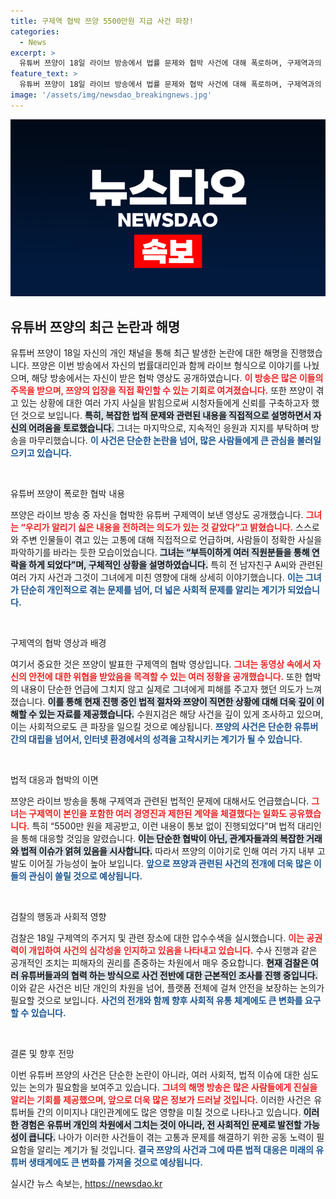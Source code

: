 ```yaml
---
title: 구제역 협박 쯔양 5500만원 지급 사건 파장!
categories:
  - News
excerpt: >
  유튜버 쯔양이 18일 라이브 방송에서 법률 문제와 협박 사건에 대해 폭로하며, 구제역과의 충격적인 계약 내용을 밝혔습니다. 검찰의 압수수색까지 이어진 이 사건, 클릭하여 진실의 전말을 확인하세요!
feature_text: >
  유튜버 쯔양이 18일 라이브 방송에서 법률 문제와 협박 사건에 대해 폭로하며, 구제역과의 충격적인 계약 내용을 밝혔습니다. 검찰의 압수수색까지 이어진 이 사건, 클릭하여 진실의 전말을 확인하세요!
image: '/assets/img/newsdao_breakingnews.jpg'
---
```


<p><img src="/assets/img/newsdao_breakingnews.jpg" alt="ontimetimes 속보" /></p>

<h2 data-ke-size="size26">유튜버 쯔양의 최근 논란과 해명</h2>

<p data-ke-size="size16">유튜버 쯔양이 18일 자신의 개인 채널을 통해 최근 발생한 논란에 대한 해명을 진행했습니다. 쯔양은 이번 방송에서 자신의 법률대리인과 함께 라이브 형식으로 이야기를 나눴으며, 해당 방송에서는 자신이 받은 협박 영상도 공개하였습니다. <b><span style="color: #ee2323;">이 방송은 많은 이들의 주목을 받으며, 쯔양의 입장을 직접 확인할 수 있는 기회로 여겨졌습니다.</span></b> 또한 쯔양이 겪고 있는 상황에 대한 여러 가지 사실을 밝힘으로써 시청자들에게 신뢰를 구축하고자 했던 것으로 보입니다. <b><span style="background-color: #21538527;">특히, 복잡한 법적 문제와 관련된 내용을 직접적으로 설명하면서 자신의 어려움을 토로했습니다.</span></b> 그녀는 마지막으로, 지속적인 응원과 지지를 부탁하며 방송을 마무리했습니다. <b><span style="color: #1a5490;">이 사건은 단순한 논란을 넘어, 많은 사람들에게 큰 관심을 불러일으키고 있습니다.</span></b></p>

<p data-ke-size="size16">&nbsp;</p>

<p>유튜버 쯔양이 폭로한 협박 내용</p>

<p data-ke-size="size16">쯔양은 라이브 방송 중 자신을 협박한 유튜버 구제역이 보낸 영상도 공개했습니다. <b><span style="color: #ee2323;">그녀는 “우리가 알리기 싫은 내용을 전하려는 의도가 있는 것 같았다”고 밝혔습니다.</span></b> 스스로와 주변 인물들이 겪고 있는 고통에 대해 직접적으로 언급하며, 사람들이 정확한 사실을 파악하기를 바라는 듯한 모습이었습니다. <b><span style="background-color: #21538527;">그녀는 “부득이하게 여러 직원분들을 통해 연락을 하게 되었다”며, 구체적인 상황을 설명하였습니다.</span></b> 특히 전 남자친구 A씨와 관련된 여러 가지 사건과 그것이 그녀에게 미친 영향에 대해 상세히 이야기했습니다. <b><span style="color: #1a5490;">이는 그녀가 단순히 개인적으로 겪는 문제를 넘어, 더 넓은 사회적 문제를 알리는 계기가 되었습니다.</span></b></p>

<p data-ke-size="size16">&nbsp;</p>

<p>구제역의 협박 영상과 배경</p>

<p data-ke-size="size16">여기서 중요한 것은 쯔양이 발표한 구제역의 협박 영상입니다. <b><span style="color: #ee2323;">그녀는 동영상 속에서 자신의 안전에 대한 위협을 받았음을 목격할 수 있는 여러 정황을 공개했습니다.</span></b> 또한 협박의 내용이 단순한 언급에 그치지 않고 실제로 그녀에게 피해를 주고자 했던 의도가 느껴졌습니다. <b><span style="background-color: #21538527;">이를 통해 현재 진행 중인 법적 절차와 쯔양이 직면한 상황에 대해 더욱 깊이 이해할 수 있는 자료를 제공했습니다.</span></b> 수원지검은 해당 사건을 깊이 있게 조사하고 있으며, 이는 사회적으로도 큰 파장을 일으킬 것으로 예상됩니다. <b><span style="color: #1a5490;">쯔양의 사건은 단순한 유튜버 간의 대립을 넘어서, 인터넷 환경에서의 성격을 고착시키는 계기가 될 수 있습니다.</span></b></p>

<p data-ke-size="size16">&nbsp;</p>

<p>법적 대응과 협박의 이면</p>

<p data-ke-size="size16">쯔양은 라이브 방송을 통해 구제역과 관련된 법적인 문제에 대해서도 언급했습니다. <b><span style="color: #ee2323;">그녀는 구제역이 본인을 포함한 여러 경영진과 제한된 계약을 체결했다는 일화도 공유했습니다.</span></b> 특히 “5500만 원을 제공받고, 이런 내용이 통보 없이 진행되었다”며 법적 대리인을 통해 대응할 것임을 알렸습니다. <b><span style="background-color: #21538527;">이는 단순한 협박이 아닌, 관계자들과의 복잡한 거래와 법적 이슈가 얽혀 있음을 시사합니다.</span></b> 따라서 쯔양의 이야기로 인해 여러 가지 내부 고발도 이어질 가능성이 높아 보입니다. <b><span style="color: #1a5490;">앞으로 쯔양과 관련된 사건의 전개에 더욱 많은 이들의 관심이 쏠릴 것으로 예상됩니다.</span></b></p>

<p data-ke-size="size16">&nbsp;</p>

<p>검찰의 행동과 사회적 영향</p>

<p data-ke-size="size16">검찰은 18일 구제역의 주거지 및 관련 장소에 대한 압수수색을 실시했습니다. <b><span style="color: #ee2323;">이는 공권력이 개입하여 사건의 심각성을 인지하고 있음을 나타내고 있습니다.</span></b> 수사 진행과 같은 공개적인 조치는 피해자의 권리를 존중하는 차원에서 매우 중요합니다. <b><span style="background-color: #21538527;">현재 검찰은 여러 유튜버들과의 협력 하는 방식으로 사건 전반에 대한 근본적인 조사를 진행 중입니다.</span></b> 이와 같은 사건은 비단 개인의 차원을 넘어, 플랫폼 전체에 걸쳐 안전을 보장하는 논의가 필요할 것으로 보입니다. <b><span style="color: #1a5490;">사건의 전개와 함께 향후 사회적 유통 체계에도 큰 변화를 요구할 수 있습니다.</span></b></p>

<p data-ke-size="size16">&nbsp;</p>

<p>결론 및 향후 전망 </p>

<p data-ke-size="size16">이번 유튜버 쯔양의 사건은 단순한 논란이 아니라, 여러 사회적, 법적 이슈에 대한 심도 있는 논의가 필요함을 보여주고 있습니다. <b><span style="color: #ee2323;">그녀의 해명 방송은 많은 사람들에게 진실을 알리는 기회를 제공했으며, 앞으로 더욱 많은 정보가 드러날 것입니다.</span></b> 이러한 사건은 유튜버들 간의 이미지나 대인관계에도 많은 영향을 미칠 것으로 나타나고 있습니다. <b><span style="background-color: #21538527;">이러한 경험은 유튜버 개인의 차원에서 그치는 것이 아니라, 전 사회적인 문제로 발전할 가능성이 큽니다.</span></b> 나아가 이러한 사건들이 겪는 고통과 문제를 해결하기 위한 공동 노력이 필요함을 알리는 계기가 될 것입니다. <b><span style="color: #1a5490;">결국 쯔양의 사건과 그에 따른 법적 대응은 미래의 유튜버 생태계에도 큰 변화를 가져올 것으로 예상됩니다.</span></b></p>
실시간 뉴스 속보는, <a href="https://newsdao.kr" rel="dofollow">https://newsdao.kr</a>


